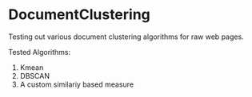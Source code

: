 # DocumentClustering


Testing out various document clustering algorithms for raw web pages. 

Tested Algorithms:

1) Kmean
2) DBSCAN
3) A custom similariy based measure


